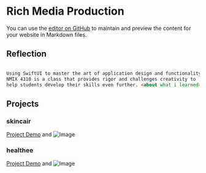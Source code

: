 # Rich Media Production

You can use the [editor on GitHub](https://github.com/mysidiaa/newmedia/edit/gh-pages/index.md) to maintain and preview the content for your website in Markdown files.

## Reflection

```markdown

Using SwiftUI to master the art of application design and functionality, 
NMIX 4310 is a class that provides rigor and challenges creativity to 
help students develop their skills even further. <about what i learned>

```

## Projects

### **skincair**
[Project Demo](https://youtu.be/nJUcIRq1zWY) and ![Image](src)

<project description goes here> 

### **healthee**

[Project Demo](url) and ![Image](src)

<project description goes here>
  
